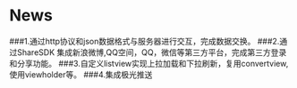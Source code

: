 # News
###1.通过http协议和json数据格式与服务器进行交互，完成数据交换。
###2.通过ShareSDK 集成新浪微博,QQ空间，QQ，微信等第三方平台，完成第三方登录和分享功能。
###3.自定义listview实现上拉加载和下拉刷新，复用convertview,使用viewholder等。
###4.集成极光推送
